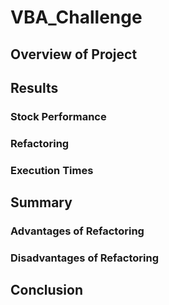 # VBA_Challenge
## Overview of Project
  
## Results
### Stock Performance
### Refactoring
### Execution Times
## Summary
### Advantages of Refactoring
### Disadvantages of Refactoring
## Conclusion
